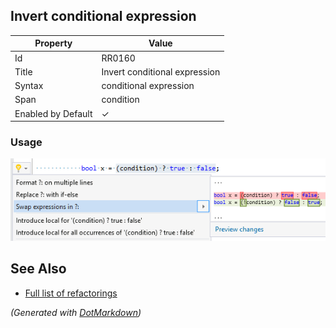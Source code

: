 ## Invert conditional expression

| Property           | Value                         |
| ------------------ | ----------------------------- |
| Id                 | RR0160                        |
| Title              | Invert conditional expression |
| Syntax             | conditional expression        |
| Span               | condition                     |
| Enabled by Default | &#x2713;                      |

### Usage

![Invert conditional expression](../../images/refactorings/InvertConditionalExpression.png)

## See Also

* [Full list of refactorings](Refactorings.md)


*\(Generated with [DotMarkdown](http://github.com/JosefPihrt/DotMarkdown)\)*